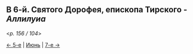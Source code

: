 
## В 6-й. Святого Дорофея, епископа Тирского - *Аллилуиа*

<*p. 156 / 104*>

[← 5-е](06_05_MES.ru.md) | [Июнь](README.md#6-й) | [7-е →](06_07_MES.ru.md)
